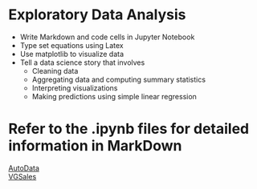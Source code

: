 # Exploratory Data Analysis  
* Write Markdown and code cells in Jupyter Notebook
* Type set equations using Latex
* Use matplotlib to visualize data
* Tell a data science story that involves
  * Cleaning data
  * Aggregating data and computing summary statistics
  * Interpreting visualizations
  * Making predictions using simple linear regression

# Refer to the .ipynb files for detailed information in MarkDown
[AutoData](https://github.com/CarterKekoa/ExploratoryDataAnalysis/blob/master/AutoData.ipynb)  
[VGSales](https://github.com/CarterKekoa/ExploratoryDataAnalysis/blob/master/VGSales.ipynb)
